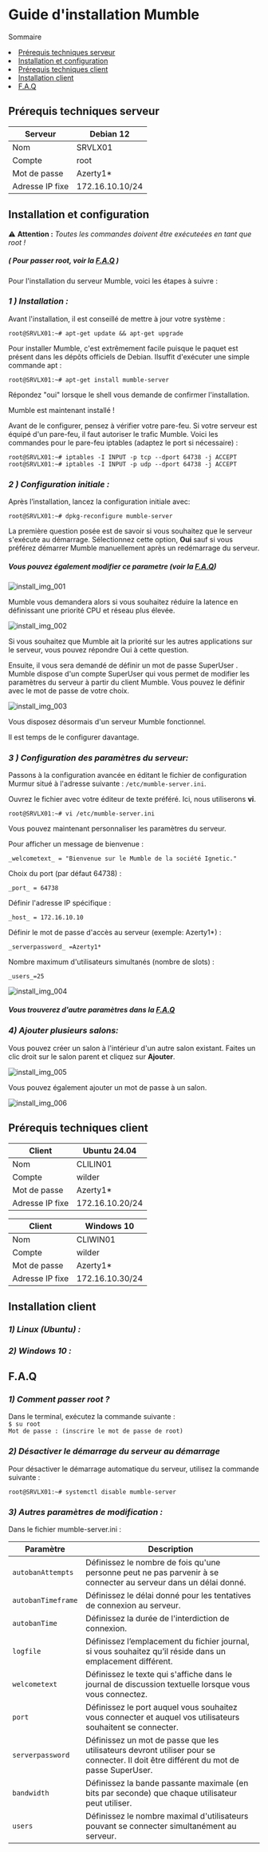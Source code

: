 # Guide d'installation Mumble

Sommaire
<li><a href="#Prérequis techniques serveur">Prérequis techniques serveur</a></li>
<li><a href="#Installation et configuration">Installation et configuration</a></li>
<li><a href="#Prérequis techniques client">Prérequis techniques client</a></li>
<li><a href="#Installation client">Installation client</a></li>
<li><a href="#F.A.Q">F.A.Q</a></li>

<h2 id="Prérequis techniques serveur">Prérequis techniques serveur</h2>  


| Serveur           | Debian 12        |  
|-------------------|------------------|  
| Nom               | SRVLX01          |  
| Compte            | root             |  
| Mot de passe      | Azerty1*         |  
| Adresse IP fixe   | 172.16.10.10/24  |  



<h2 id="Installation et configuration">Installation et configuration</h2>  

⚠️ **Attention :** _Toutes les commandes doivent être exécuteées en tant que root !_  
##### ( Pour passer root, voir la <a href="#F.A.Q">F.A.Q</a> )  

Pour l'installation du serveur Mumble, voici les étapes à suivre :  

### _1 ) Installation :_  

Avant l'installation, il est conseillé de mettre à jour votre système :

`root@SRVLX01:~# apt-get update && apt-get upgrade`

Pour installer Mumble, c'est extrêmement facile puisque le paquet est présent dans les dépôts officiels de Debian. Ilsuffit d'exécuter une simple commande apt :

`root@SRVLX01:~# apt-get install mumble-server`

Répondez "oui" lorsque le shell vous demande de confirmer l'installation.  

Mumble est maintenant installé !

Avant de le configurer, pensez à vérifier votre pare-feu.
Si votre serveur est équipé d'un pare-feu, il faut autoriser le trafic Mumble. Voici les commandes pour le pare-feu iptables (adaptez le port si nécessaire) :

`root@SRVLX01:~# iptables -I INPUT -p tcp --dport 64738 -j ACCEPT`  
`root@SRVLX01:~# iptables -I INPUT -p udp --dport 64738 -j ACCEPT`  

### _2 ) Configuration initiale :_ 

Après l’installation, lancez la configuration initiale avec:

`root@SRVLX01:~# dpkg-reconfigure mumble-server`  

La première question posée est de savoir si vous souhaitez que le serveur s'exécute au démarrage. Sélectionnez cette option, **Oui** sauf si vous préférez démarrer Mumble manuellement après un redémarrage du serveur.

##### Vous pouvez également modifier ce parametre (voir la <a href="#F.A.Q">F.A.Q</a>)  

![install_img_001](https://github.com/WildCodeSchool/TSSR-BDX-0924-P1-G2/blob/main/Img_SRC/SRVLX/install_img_001.jpg?raw=true)

Mumble vous demandera alors si vous souhaitez réduire la latence en définissant une priorité CPU et réseau plus élevée.

![install_img_002](https://github.com/WildCodeSchool/TSSR-BDX-0924-P1-G2/blob/main/Img_SRC/SRVLX/install_img_002.jpg?raw=true)

Si vous souhaitez que Mumble ait la priorité sur les autres applications sur le serveur, vous pouvez répondre Oui à cette question.

Ensuite, il vous sera demandé de définir un mot de passe SuperUser . Mumble dispose d'un compte SuperUser qui vous permet de modifier les paramètres du serveur à partir du client Mumble. Vous pouvez le définir avec le mot de passe de votre choix.

![install_img_003](https://github.com/WildCodeSchool/TSSR-BDX-0924-P1-G2/blob/main/Img_SRC/SRVLX/install_img_003.jpg?raw=true)

Vous disposez désormais d'un serveur Mumble fonctionnel. 

Il est temps de le configurer davantage.

### _3 ) Configuration des paramètres du serveur:_ 

Passons à la configuration avancée en éditant le fichier de configuration Murmur situé à l'adresse suivante : `/etc/mumble-server.ini`.  

Ouvrez le fichier avec votre éditeur de texte préféré. Ici, nous utiliserons **vi**.

`root@SRVLX01:~# vi /etc/mumble-server.ini`  

Vous pouvez maintenant personnaliser les paramètres du serveur.

Pour afficher un message de bienvenue :

`_welcometext_ = "Bienvenue sur le Mumble de la société Ignetic."`

Choix du port (par défaut 64738) :

`_port_ = 64738`

Définir l'adresse IP spécifique :

`_host_ = 172.16.10.10`

Définir le mot de passe d'accès au serveur (exemple: Azerty1*) :

`_serverpassword_ =Azerty1*` 

Nombre maximum d'utilisateurs simultanés (nombre de slots) :

`_users_=25`

![install_img_004](https://github.com/WildCodeSchool/TSSR-BDX-0924-P1-G2/blob/main/Img_SRC/SRVLX/install_img_004.jpg?raw=true)

##### Vous trouverez d'autre paramètres dans la <a href="#F.A.Q">F.A.Q</a>

### _4) Ajouter plusieurs salons:_

Vous pouvez créer un salon à l'intérieur d'un autre salon existant. Faites un clic droit sur le salon parent et cliquez sur **Ajouter**.

![install_img_005](https://github.com/WildCodeSchool/TSSR-BDX-0924-P1-G2/blob/main/Img_SRC/SRVLX/install_img_005.jpg?raw=true)

Vous pouvez également ajouter un mot de passe à un salon.

![install_img_006](https://github.com/WildCodeSchool/TSSR-BDX-0924-P1-G2/blob/main/Img_SRC/SRVLX/install_img_006.jpg?raw=true)



<h2 id="Prérequis techniques client">Prérequis techniques client</h2> 


| Client            | Ubuntu 24.04     |  
|-------------------|------------------|  
| Nom               | CLILIN01         |  
| Compte            | wilder           |  
| Mot de passe      | Azerty1*         |  
| Adresse IP fixe   | 172.16.10.20/24  | 

| Client            | Windows 10       |  
|-------------------|------------------|  
| Nom               | CLIWIN01         |  
| Compte            | wilder           |  
| Mot de passe      | Azerty1*         |  
| Adresse IP fixe   | 172.16.10.30/24  | 


<h2 id="Installation client">Installation client</h2>

### _1) Linux (Ubuntu) :_

### _2) Windows 10 :_

<h2 id="F.A.Q">F.A.Q</h2>  

### _1) Comment passer root ?_

Dans le terminal, exécutez la commande suivante :  
`$ su root`  
`Mot de passe : (inscrire le mot de passe de root)`  

### _2) Désactiver le démarrage du serveur au démarrage_

Pour désactiver le démarrage automatique du serveur, utilisez la commande suivante :

`root@SRVLX01:~# systemctl disable mumble-server`


### _3) Autres paramètres de modification :_

Dans le fichier mumble-server.ini :

| Paramètre         | Description                                                                                              |
|-------------------|----------------------------------------------------------------------------------------------------------|
| `autobanAttempts`  | Définissez le nombre de fois qu'une personne peut ne pas parvenir à se connecter au serveur dans un délai donné. |
| `autobanTimeframe` | Définissez le délai donné pour les tentatives de connexion au serveur.                                    |
| `autobanTime`      | Définissez la durée de l'interdiction de connexion.                                                       |
| `logfile`          | Définissez l’emplacement du fichier journal, si vous souhaitez qu’il réside dans un emplacement différent. |
| `welcometext`      | Définissez le texte qui s'affiche dans le journal de discussion textuelle lorsque vous vous connectez.     |
| `port`             | Définissez le port auquel vous souhaitez vous connecter et auquel vos utilisateurs souhaitent se connecter.|
| `serverpassword`   | Définissez un mot de passe que les utilisateurs devront utiliser pour se connecter. Il doit être différent du mot de passe SuperUser. |
| `bandwidth`        | Définissez la bande passante maximale (en bits par seconde) que chaque utilisateur peut utiliser.          |
| `users`            | Définissez le nombre maximal d'utilisateurs pouvant se connecter simultanément au serveur.                 |

